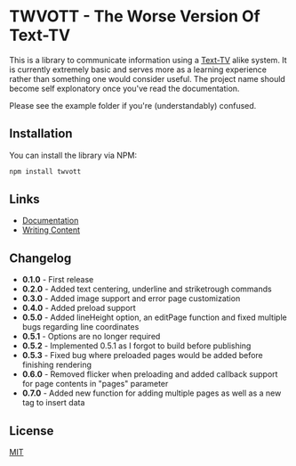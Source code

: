 # TWVOTT - The Worse Version Of Text-TV

This is a library to communicate information using a [Text-TV](https://www.svt.se/text-tv/100) alike system. It is currently extremely basic and serves more as a learning experience rather than something one would consider useful. The project name should become self explonatory once you've read the documentation.

Please see the example folder if you're (understandably) confused.

## Installation

You can install the library via NPM:

```bash
npm install twvott
```

## Links

- [Documentation](https://github.com/TheWilley/TWVOTT/blob/main/docs/docs.md)
- [Writing Content](https://github.com/TheWilley/TWVOTT/blob/main/docs/writing_content.md)

## Changelog

- **0.1.0** - First release
- **0.2.0** - Added text centering, underline and striketrough commands
- **0.3.0** - Added image support and error page customization
- **0.4.0** - Added preload support
- **0.5.0** - Added lineHeight option, an editPage function and fixed multiple bugs regarding line coordinates
- **0.5.1** - Options are no longer required
- **0.5.2** - Implemented 0.5.1 as I forgot to build before publishing
- **0.5.3** - Fixed bug where preloaded pages would be added before finishing rendering
- **0.6.0** - Removed flicker when preloading and added callback support for page contents in "pages" parameter
- **0.7.0** - Added new function for adding multiple pages as well as a new tag to insert data

## License

[MIT](https://github.com/TheWilley/twvott/blob/main/LICENSE)
